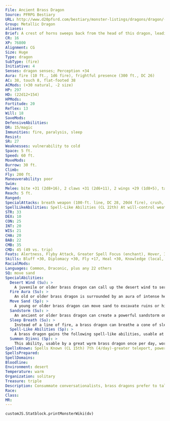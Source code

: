 ```yaml
---
File: Ancient Brass Dragon
Source: PFRPG Bestiary
URL: http://www.d20pfsrd.com/bestiary/monster-listings/dragons/dragon/-metallic-brass/ancient-brass-dragon
Group: Metallic Dragon
aliases: 
Brief: A crest of horns sweeps back from the head of this dragon, leading to a long neck and serpentine brass body.
CR: 16
XP: 76800
Alignment: CG
Size: Huge
Type: dragon
SubType: (fire)
Initiative: 4
Senses: dragon senses; Perception +34
Aura: fire (10 ft., 1d6 fire), frightful presence (300 ft., DC 26)
AC: 38, touch 8, flat-footed 38
ACMods: (+30 natural, -2 size)
HP: 297
HD: (22d12+154)
HPMods: 
Fortitude: 20
Reflex: 13
Will: 18
SaveMods: 
DefensiveAbilities: 
DR: 15/magic
Immunities: fire, paralysis, sleep
Resist: 
SR: 27
Weaknesses: vulnerability to cold
Space: 5 ft.
Speed: 60 ft.
MoveMods: 
Burrow: 30 ft.
Climb: 
Fly: 200 ft.
Maneuverability: poor
Swim: 
Melee: bite +31 (2d8+16), 2 claws +31 (2d6+11), 2 wings +29 (1d8+5), tail slap +29 (2d6+16)
Reach: 5 ft.
Ranged: 
SpecialAttacks: breath weapon (100-ft. line, DC 28, 20d4 fire), crush, desert wind, sandstorm, sleep breath
SpellLikeAbilities: Spell-Like Abilities (CL 22th) At will-control weather, control winds, endure elements, speak with animals, suggestion (DC 18)
STR: 33
DEX: 10
CON: 25
INT: 20
WIS: 21
CHA: 20
BAB: 22
CMB: 35
CMD: 45 (49 vs. trip)
Feats: Alertness, Flyby Attack, Greater Spell Focus (enchant), Hover, Improved Initiative, Improved Vital Strike, Multiattack, Power Attack, Quicken Spell, Spell Focus (enchant), Vital Strike
Skills: Bluff +30, Diplomacy +30, Fly +17, Heal +30, Knowledge (local, history) +30, Linguistics +30, Perception +34, Sense Motive +34, Spellcraft +30, Survival +30
RacialMods: 
Languages: Common, Draconic, plus any 22 others
SQ: move sand
SpecialAbilities:
  Desert Wind (Su): >
    A juvenile or older brass dragon can call up the desert wind to serve him. This functions as gust of wind, but any creature in its path must make a Fortitude save or be blinded for 1d4 rounds by the sand. The save DC for this effect is equal to the dragon's breath weapon DC.
  Fire Aura (Su): >
    An old or older brass dragon is surrounded by an aura of intense heat. All creatures within 5 feet of the dragon take 1d6 points of fire damage at the beginning of the dragon's turn. An ancient brass dragon's aura extends to 10 feet. A great wyrm's damage increases to 2d6. A brass dragon can suppress or activate this aura at will as a free action.
  Move Sand (Sp): >
    A young or older brass dragon can move sand to excavate ruins or hide treasures. This functions as move earth, but it only affects sand. The dragon uses his HD in place of his caster level for this effect. This is equivalent to a 5th-level spell.
  Sandstorm (Su): >
    An ancient or older brass dragon can create a powerful sandstorm once per day as a full-round action. This storm has a radius of 1 mile and lasts for 1 minute per age category of the dragon. This functions as a sandstorm (Pathfinder RPG Core Rulebook 431), except that it is also accompanied by windstorm-level winds.
  Sleep Breath (Su): >
    Instead of a line of fire, a brass dragon can breathe a cone of sleep gas. Creatures within the cone must succeed on a Will save or fall asleep for 1d6 rounds plus 1 round per age category of the dragon.
  Spell-Like Abilities (Sp): >
    A brass dragon gains the following spell-like abilities, usable at will upon reaching the listed age category. Very young-speak with animals; Juvenile- endure elements; Adult-suggestion; Old-control winds; Ancient-control weather; Great wyrm-whirlwind.
  Summon Djinni (Sp): >
    This ability, usable by a great wyrm brass dragon once per day, works like a summon monster spell, except that it summons one noble djinni. This ability is the equivalent of a 9th-level spell. Age Category S pecial Abilities C aster Level Wyrmling Fire subtype, sleep breath - Very young speak with animals - Young Move sand 1st Juvenile Desert wind, endure elements 3rd Young adult DR 5/magic, spell resistance 5th Adult frightful presence, suggestion 7th Mature adult DR 10/magic 9th Old Fire aura, control winds 11th Very old DR 15/magic 13th Ancient Sandstorm, control weather 15th Wyrm DR 20/magic 17th Great wyrm Summon djinni, whirlwind 19th
SpellsKnown: Spells Known (CL 15th) 7th (4/day)-greater teleport, power word blind 6th (6/day)-forceful hand, geas, greater dispel magic 5th (7/day)-contact other plane, dominate person (DC 22), mirage arcana, prying eyes 4th (7/day)-charm monster (DC 21), confusion (DC 21), dimensional anchor, locate creature 3rd (7/day)-displacement, heroism, hold person (DC 20), tongues 2nd (7/day)-alter self, detect thoughts (DC 17), locate object, resist energy, see invisibility 1st (8/day)-alarm, charm person (DC 18), protection from evil, shield, ventriloquism 0 (at will)-arcane mark, dancing lights, dispell magic, detect poison, ghost sound (DC 15), mage hand, message, prestidigitation, read magic
SpellsPrepared: 
SpellDomains: 
Bloodline: 
Environment: desert
Temperature: warm
Organization: solitary
Treasure: triple
Description: Consummate conversationalists, brass dragons prefer to talk instead of fight. Brass dragons lair near humanoid settlements, where they can hear the most recent news and gossip.
Race: 
Class: 
MR: 
---
```

```dataviewjs
customJS.Statblock.printMonsterWiki(dv)
```
